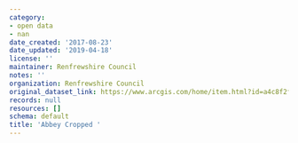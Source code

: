 ```yaml
---
category:
- open data
- nan
date_created: '2017-08-23'
date_updated: '2019-04-18'
license: ''
maintainer: Renfrewshire Council
notes: ''
organization: Renfrewshire Council
original_dataset_link: https://www.arcgis.com/home/item.html?id=a4c8f2fa99bd429d86a7922451f7bdd6
records: null
resources: []
schema: default
title: 'Abbey Cropped '
---
```


